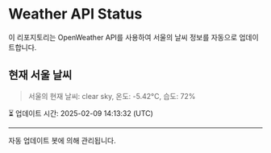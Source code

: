 
# Weather API Status

이 리포지토리는 OpenWeather API를 사용하여 서울의 날씨 정보를 자동으로 업데이트합니다.

## 현재 서울 날씨
> 서울의 현재 날씨: clear sky, 온도: -5.42°C, 습도: 72%

⏳ 업데이트 시간: 2025-02-09 14:13:32 (UTC)

---
자동 업데이트 봇에 의해 관리됩니다.

